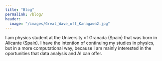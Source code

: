 ```yaml
---
title: "Blog"
permalink: /blog/
header:
  image: "/images/Great_Wave_off_Kanagawa2.jpg"
---
```


I am physics student at the University of Granada (Spain) that was born in Alicante (Spain).
I have the intention of continuing my studies in physics, but in a more computational way, because
I am mainly interested in the oportunities that data analysis and AI can offer.

